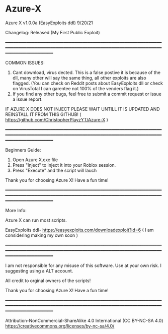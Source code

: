 # Azure-X
Azure X v1.0.0a (EasyExploits ddl) 9/20/21

Changelog:
Released (My First Public Exploit)

━━━━━━━━━━━━━━━━━━━━━━━━━━━━━━━━━━━━━━━━━━━━━━━━━━━━━━━━━━━━━━━━━━━━━━━━━━━━━━━━━━━━━━━━━━━━━━━━━━━━━━━━━━━━━━━━━━━━━━━━━━━━━━━━━━━━━━━━

COMMON ISSUES:
1. Cant download, virus dected.
This is a false postive it is because of the dll, many other will say the same thing, all other exploits are also flagged. (You can check on Reddit posts about EasyExploits dll or check on VirusTotal I can garentee not 100% of the venders flag it.)
2. If you find any other bugs, feel free to submit a commit request or issue a issue report.

IF AZURE X DOES NOT INJECT PLEASE WAIT UNTILL IT IS UPDATED AND REINSTALL IT FROM THIS GITHUB!   ( https://github.com/ChristopherPlayzYT/Azure-X )

━━━━━━━━━━━━━━━━━━━━━━━━━━━━━━━━━━━━━━━━━━━━━━━━━━━━━━━━━━━━━━━━━━━━━━━━━━━━━━━━━━━━━━━━━━━━━━━━━━━━━━━━━━━━━━━━━━━━━━━━━━━━━━━━━━━━━━━━

Beginners Guide:
1. Open Azure X.exe file
2. Press "Inject" to inject it into your Roblox session.
3. Press "Execute" and the script will lauch

Thank you for choosing Azure X! Have a fun time!

━━━━━━━━━━━━━━━━━━━━━━━━━━━━━━━━━━━━━━━━━━━━━━━━━━━━━━━━━━━━━━━━━━━━━━━━━━━━━━━━━━━━━━━━━━━━━━━━━━━━━━━━━━━━━━━━━━━━━━━━━━━━━━━━━━━━━━━━

More Info:

Azure X can run most scripts.

EasyExploits ddl- https://easyexploits.com/downloadexploit?id=6 ( I am considering making my own soon )

━━━━━━━━━━━━━━━━━━━━━━━━━━━━━━━━━━━━━━━━━━━━━━━━━━━━━━━━━━━━━━━━━━━━━━━━━━━━━━━━━━━━━━━━━━━━━━━━━━━━━━━━━━━━━━━━━━━━━━━━━━━━━━━━━━━━━━━━

I am not responsible for any misuse of this software. Use at your own risk. I suggesting using a ALT account.

All credit to orginal owners of the scripts!

Thank you for choosing Azure X! Have a fun time!

━━━━━━━━━━━━━━━━━━━━━━━━━━━━━━━━━━━━━━━━━━━━━━━━━━━━━━━━━━━━━━━━━━━━━━━━━━━━━━━━━━━━━━━━━━━━━━━━━━━━━━━━━━━━━━━━━━━━━━━━━━━━━━━━━━━━━━━━

Attribution-NonCommercial-ShareAlike 4.0 International (CC BY-NC-SA 4.0)
https://creativecommons.org/licenses/by-nc-sa/4.0/

